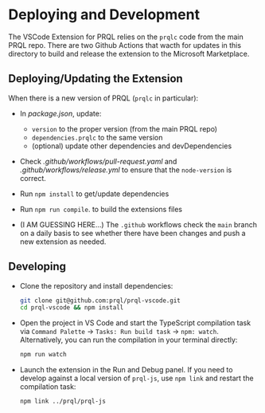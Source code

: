 # Deploying and Development

The VSCode Extension for PRQL relies on the `prqlc` code from the
main PRQL repo. There are two Github Actions that wacth for updates
in this directory to build and release the extension to the
Microsoft Marketplace.

## Deploying/Updating the Extension

When there is a new version of PRQL (`prqlc` in particular):

- In _package.json_, update:

  - `version` to the proper version (from the main PRQL repo)
  - `dependencies.prqlc` to the same version
  - (optional) update other dependencies and devDependencies

- Check _.github/workflows/pull-request.yaml_ and _.github/workflows/release.yml_ to ensure that the `node-version` is correct.

- Run `npm install` to get/update dependencies

- Run `npm run compile`. to build the extensions files

- (I AM GUESSING HERE...) The `.github` workflows check the
  `main` branch on a daily basis to see whether there have been
  changes and push a new extension as needed.

## Developing

- Clone the repository and install dependencies:

  ```sh
  git clone git@github.com:prql/prql-vscode.git
  cd prql-vscode && npm install
  ```

- Open the project in VS Code and start the TypeScript compilation task via
  `Command Palette` -> `Tasks: Run build task` -> `npm: watch`. Alternatively,
  you can run the compilation in your terminal directly:

  ```sh
  npm run watch
  ```

- Launch the extension in the Run and Debug panel. If you need to develop
  against a local version of `prql-js`, use `npm link` and restart the
  compilation task:

  ```sh
  npm link ../prql/prql-js
  ```
